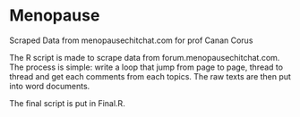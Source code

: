# Menopause
Scraped Data from menopausechitchat.com for prof Canan Corus

The R script is made to scrape data from forum.menopausechitchat.com. The process is simple: write a loop that jump from page to page,
thread to thread and get each comments from each topics. The raw texts are then put into word documents.

The final script is put in Final.R.

